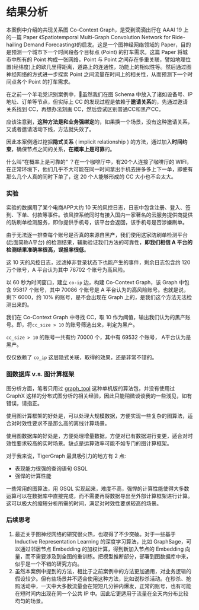 # 结果分析

本案例中介绍的共现关系图 Co-Context Graph，是受到滴滴出行在 AAAI 19 上的一篇 Paper 《Spatiotemporal Multi-Graph Convolution Network for Ride-hailing Demand Forecasting》的启发。这是一个图神经网络领域的 Paper，目的是预测一个城市下一个时间段各个目标点 \(Point\) 的打车需求。这篇 Paper 将城市中所有的 Point 构成一张网络，Point 与 Point 之间存在多重关联，譬如地理位置\(经纬度\)上的欧几里得距离，道路上的连通性，功能上的相似性等。然后通过图神经网络的方式进一步探索 Point 之间流量在时间上的相关性，从而预测下一个时间点各个 Point 的打车需求。

在之前一个羊毛党识别案例中，虽然我们在图 Schema 中放入了诸如设备号、IP地址、订单等节点，但实际上 CC 的发现过程是依赖于**邀请关系**的，先通过邀请关系找到 CC，再想办法刻画 CC，然后尝试区别普通CC和黑产CC。

应该注意到，**这种方法是和业务强绑定**的，如果换一个场景，没有这种邀请关系，又或者邀请活动下线，方法就失效了。

因此本案例通过挖掘**隐式关系** \( implicit relationship \) 的方法，通过加入**时间约束**，确保节点之间的关系，**在概率上是可靠**的。

什么叫“在概率上是可靠的“ ？在一个咖啡厅中，有20个人连接了咖啡厅的 WIFI，在正常环境下，他们几乎不大可能在同一时间拿出手机去拼多多上下一单，即便有那么几个人真的同时下单了，这 20 个人能够形成的 CC 大小也不会太大。

### 实验

实验的数据用了某个电商APP大约 10 天的风控日志，日志中包含注册、登入、签到、下单、付款等事件。该风控系统同时有接入国内一家著名的云服务提供商提供的防刷单检测服务，即你提供手机号，该平台会返回，该手机号是否涉嫌刷单。

由于无法逐一排查每个账号是否真的来源自黑产，我们使用这家防刷单检测平台 \(后面简称A平台\) 的检测结果，辅助验证我们方法的可靠性，**即我们相信 A 平台的检测结果准确率很高，误报率很低**。

这 10 天的风控日志，过滤掉非登录状态下也能产生的事件，剩余日志包含约 120 万个账号，A 平台认为其中 76702 个账号为高风险。

以 60 秒为时间窗口，建立 `co-ip` 边，构建 Co-Context Graph，该 Graph 中包含 95817 个账号，其中 70086 个账号是 A 平台认为的高风险账号。也就是说，剩下 6000，约 10% 的账号，是不会出现在 Graph  上的，是我们这个方法无法检测出来的。

我们在 Co-Context Graph 中寻找 CC，取 10 作为阈值，输出我们认为的黑产账号。即，将`cc_size > 10` 的账号筛选出来，判定为黑产。

`cc_size > 10` 的账号一共有约 70000 个，其中有 69532 个账号， A平台认为是黑产。

仅仅依赖了 `co_ip` 这层隐式关联，取得的效果，还是非常不错的。

### 图数据库 v.s. 图计算框架

图分析方面，笔者只用过 [graph\_tool](https://graph-tool.skewed.de/) 这种单机版的算法包，并没有使用过 GraphX 这样的分布式图分析的相关经验，因此只能稍微谈谈我的一些浅见，如有错误，请指正。

使用图计算框架的好处是，可以处理大规模数据，方便实现一些复杂的图算法，适合对时效性要求不是那么高的离线计算场景。

使用图数据库的好处是，方便处理增量数据，方便对已有数据进行变更，适合对时效性要求较高的实时场景。缺点是运算效率可能不如专门的图计算框架。

对于我来说，TigerGraph 最具吸引力的地方有 2 点:

* 表现能力很强的查询语句 GSQL
* 强悍的计算性能

一些常用的图算法，用 GSQL 实现起来，难度不高，强悍的计算性能使得大多数运算可以在数据库中直接完成，而不需要再将数据导出至外部计算框架进行计算。这可以极大的缩短分析所需的时间，满足对时效性要求较高的场景。

### 后续思考

1. 最近关于图神经网络的研究很火热，也取得了不少突破。对于一些基于 Inductive Representation Learning 的深度学习算法，比如 GraphSage，可以通过邻居节点 Embedding  的加权计算，得到新加入节点的 Embedding 向量，而不需要涉及到全图的重训练。把模型推断部分，部署到图数据库中来，似乎是一个不错的研究方向。
2. 虽然本案例中提到的方法，相比于之前案例中的方法更加通用，对业务逻辑的假设较少。但有些场景并不适合使用这种方法，比如说秒杀活动。在秒杀、抢购活动中，一天中大多数流量会在短短几分钟内爆发，正常的账号，也有可能在短时间内出现在同一个公共 IP 中。因此它更适用于流量在全天内分布比较均匀的场景。



